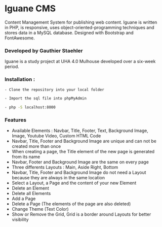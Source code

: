 # Iguane CMS

Content Management System for publishing web content. Iguane is written in PHP, is responsive, uses object-oriented-programming techniques and stores data in a MySQL database. Designed with Bootstrap and FontAwesome.

### Developed by Gauthier Staehler

Iguane is a study project at UHA 4.0 Mulhouse developed over a six-week period.

### Installation :

```sh
- Clone the repository into your local folder

- Import the sql file into phpMyAdmin

- php -S localhost:8000
```

### Features

  - Available Elements : Navbar, Title, Footer, Text, Background Image, Image, Youtube Video, Custom HTML Code
  - Navbar, Title, Footer and Background Image are unique and can not be created more than once
  - When creating a page, the Title element of the new page is generated from its name
  - Navbar, Footer and Background Image are the same on every page
  - Three differents Layouts : Main, Aside Right, Bottom
  - Navbar, Title, Footer and Background Image do not need a Layout because they are always in the same location
  - Select a Layout, a Page and the content of your new Element
  - Delete an Element
  - Delete all Elements
  - Add a Page
  - Delete a Page (The elements of the page are also deleted)
  - Change Theme (Text Color)
  - Show or Remove the Grid, Grid is a border around Layouts for better visibility
